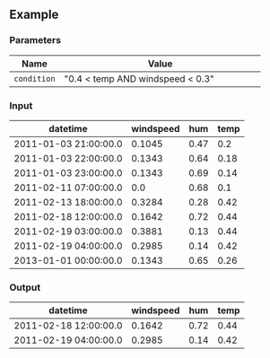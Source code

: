 ## Example

### Parameters

<table class="table">
  <thead>
    <tr>
      <th style="width:20%">Name</th>
      <th style="width:80%">Value</th>
    </tr>
  </thead>
  <tbody>
  <tr>
    <td><code>condition</code></td>
    <td>"0.4 < temp AND windspeed < 0.3"</td>
  </tr>
  </tbody>
</table>

### Input

<table class="table">
  <thead>
    <tr>
      <th>datetime</th>
      <th>windspeed</th>
      <th>hum</th>
      <th>temp</th>
    </tr>
  </thead>
  <tbody>
    <tr>
      <td>2011-01-03 21:00:00.0</td>
      <td>0.1045</td>
      <td>0.47</td>
      <td>0.2</td>
    </tr>
    <tr>
      <td>2011-01-03 22:00:00.0</td>
      <td>0.1343</td>
      <td>0.64</td>
      <td>0.18</td>
    </tr>
    <tr>
      <td>2011-01-03 23:00:00.0</td>
      <td>0.1343</td>
      <td>0.69</td>
      <td>0.14</td>
    </tr>
    <tr>
      <td>2011-02-11 07:00:00.0</td>
      <td>0.0</td>
      <td>0.68</td>
      <td>0.1</td>
    </tr>
    <tr>
      <td>2011-02-13 18:00:00.0</td>
      <td>0.3284</td>
      <td>0.28</td>
      <td>0.42</td>
    </tr>
    <tr>
      <td>2011-02-18 12:00:00.0</td>
      <td>0.1642</td>
      <td>0.72</td>
      <td>0.44</td>
    </tr>
    <tr>
      <td>2011-02-19 03:00:00.0</td>
      <td>0.3881</td>
      <td>0.13</td>
      <td>0.44</td>
    </tr>
    <tr>
      <td>2011-02-19 04:00:00.0</td>
      <td>0.2985</td>
      <td>0.14</td>
      <td>0.42</td>
    </tr>
    <tr>
      <td>2013-01-01 00:00:00.0</td>
      <td>0.1343</td>
      <td>0.65</td>
      <td>0.26</td>
    </tr>
  </tbody>
</table>

### Output

<table class="table">
  <thead>
    <tr>
      <th>datetime</th>
      <th>windspeed</th>
      <th>hum</th>
      <th>temp</th>
    </tr>
  </thead>
  <tbody>
    <tr>
      <td>2011-02-18 12:00:00.0</td>
      <td>0.1642</td>
      <td>0.72</td>
      <td>0.44</td>
    </tr>
    <tr>
      <td>2011-02-19 04:00:00.0</td>
      <td>0.2985</td>
      <td>0.14</td>
      <td>0.42</td>
    </tr>
  </tbody>
</table>
      
